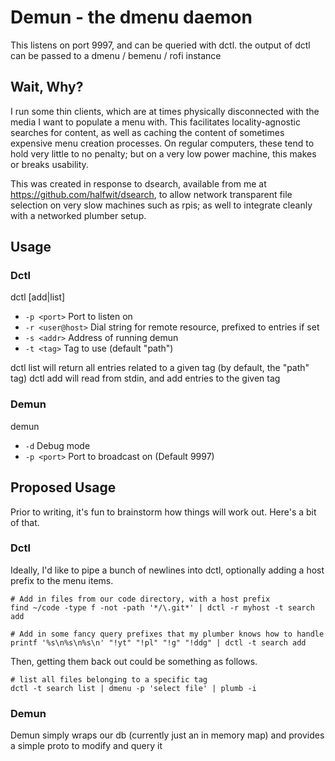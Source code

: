 # Demun - the dmenu daemon

This listens on port 9997, and can be queried with dctl. the output of dctl can be passed to a dmenu / bemenu / rofi instance

## Wait, Why?

I run some thin clients, which are at times physically disconnected with the media I want to populate a menu with. This facilitates locality-agnostic searches for content, as well as caching the content of sometimes expensive menu creation processes. On regular computers, these tend to hold very little to no penalty; but on a very low power machine, this makes or breaks usability.

This was created in response to dsearch, available from me at https://github.com/halfwit/dsearch, to allow network transparent file selection on very slow machines such as rpis; as well to integrate cleanly with a networked plumber setup. 

## Usage

### Dctl

dctl [add|list]
- `-p <port>` Port to listen on
- `-r <user@host>` Dial string for remote resource, prefixed to entries if set
- `-s <addr>` Address of running demun
- `-t <tag>` Tag to use (default "path")

dctl list will return all entries related to a given tag (by default, the "path" tag)
dctl add will read from stdin, and add entries to the given tag

### Demun

demun
- `-d` Debug mode
- `-p <port>` Port to broadcast on (Default 9997)

## Proposed Usage

Prior to writing, it's fun to brainstorm how things will work out. Here's a bit of that.


### Dctl

Ideally, I'd like to pipe a bunch of newlines into dctl, optionally adding a host prefix to 
the menu items. 

```/bin/sh
# Add in files from our code directory, with a host prefix
find ~/code -type f -not -path '*/\.git*' | dctl -r myhost -t search add

# Add in some fancy query prefixes that my plumber knows how to handle 
printf '%s\n%s\n%s\n' "!yt" "!pl" "!g" "!ddg" | dctl -t search add
```

Then, getting them back out could be something as follows.

```/bin/sh
# list all files belonging to a specific tag
dctl -t search list | dmenu -p 'select file' | plumb -i
```

### Demun

Demun simply wraps our db (currently just an in memory map) and provides a simple proto to modify and query it
